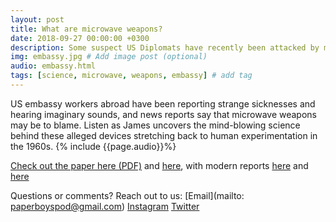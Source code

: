```yaml
---
layout: post
title: What are microwave weapons?
date: 2018-09-27 00:00:00 +0300
description: Some suspect US Diplomats have recently been attacked by microwave weapons... # Add post description (shows up as description on social media posts)
img: embassy.jpg # Add image post (optional)
audio: embassy.html
tags: [science, microwave, weapons, embassy] # add tag
---
```


US embassy workers abroad have been reporting strange sicknesses and hearing imaginary sounds, and news reports say that microwave weapons may be to blame. Listen as James uncovers the mind-blowing science behind these alleged devices stretching back to human experimentation in the 1960s. 
{% include {{page.audio}}%}

[Check out the paper here (PDF)](https://braincontrolhedge.files.wordpress.com/2013/05/auditory-system-response-to-radio-frequency-energy-technical-note.pdf) and [here](https://www.physiology.org/doi/pdf/10.1152/jappl.1962.17.4.689),
with modern reports [here](https://ieeexplore.ieee.org/document/8186377/) and [here](https://www.ncbi.nlm.nih.gov/pubmed/14628312)

Questions or comments? Reach out to us: [Email](mailto: paperboyspod@gmail.com) [Instagram](https://instagram.com/paperboyspod/) [Twitter](https://twitter.com/PaperBoysPod)
